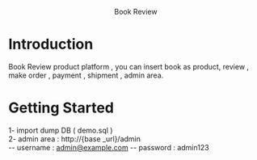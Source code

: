 <p  align="center">Book Review</p>

# Introduction
Book Review product platform , you can insert book as product,
review , make order , payment , shipment , admin area.

 
# Getting Started


  
1- import dump DB ( demo.sql ) <br>
2- admin area : http://{base _url}/admin <br>
-- username :  admin@example.com
-- password : admin123
  


  


  

